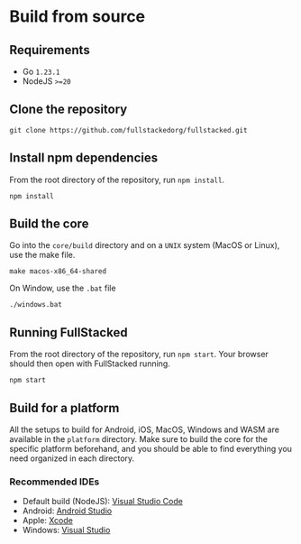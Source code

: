 # Build from source

## Requirements

*   Go `1.23.1`
*   NodeJS `>=20`

## Clone the repository

```shellscript
git clone https://github.com/fullstackedorg/fullstacked.git
```

## Install npm dependencies

From the root directory of the repository, run `npm install`.

```shellscript
npm install
```

## Build the core

Go into the `core/build` directory and on a `UNIX` system (MacOS or Linux), use the make file.

```shellscript
make macos-x86_64-shared
```

On Window, use the `.bat` file

```shellscript
./windows.bat
```

## Running FullStacked

From the root directory of the repository, run `npm start`. Your browser should then open with FullStacked running.

```shellscript
npm start
```

## Build for a platform

All the setups to build for Android, iOS, MacOS, Windows and WASM are available in the `platform` directory. Make sure to build the core for the specific platform beforehand, and you should be able to find everything you need organized in each directory.

### Recommended IDEs

*   Default build (NodeJS): [Visual Studio Code](https://code.visualstudio.com)
*   Android: [Android Studio](https://developer.android.com/studio?gclsrc=aw.ds\&gad_source=1\&gbraid=0AAAAAC-IOZl50u1ca81uhob7aKXcSKZvQ\&gclid=CjwKCAiAzvC9BhADEiwAEhtlN5biKroCXF8aFzVR6dbrItH5AJ4dNaBIKZSkqsGtxHuoM2v5InjcmBoCZ5IQAvD_BwE)
*   Apple: [Xcode](https://developer.apple.com/xcode/)
*   Windows: [Visual Studio](https://visualstudio.microsoft.com)
